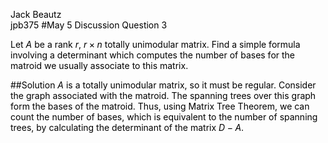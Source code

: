 <font color = black>

Jack Beautz  
jpb375
#May 5 Discussion Question 3

Let $A$ be a rank $r$, $r\times n$ totally unimodular matrix.  Find a simple formula involving a determinant which computes the number of bases for the matroid we usually associate to this matrix.  

##Solution
$A$ is a totally unimodular matrix, so it must be regular. Consider the graph associated with the matroid. The spanning trees over this graph form the bases of the matroid. Thus, using Matrix Tree Theorem, we can count the number of bases, which is equivalent to the number of spanning trees, by calculating the determinant of the matrix $D-A$.  
